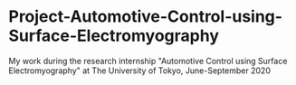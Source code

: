 # Project-Automotive-Control-using-Surface-Electromyography
My work during the research internship "Automotive Control using Surface Electromyography" at The University of Tokyo, June-September 2020
